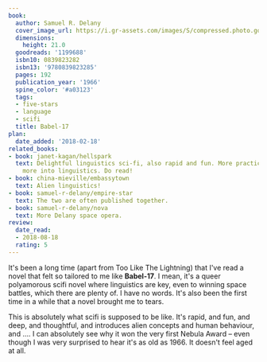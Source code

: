 ```yaml
---
book:
  author: Samuel R. Delany
  cover_image_url: https://i.gr-assets.com/images/S/compressed.photo.goodreads.com/books/1257546421l/1199688.jpg
  dimensions:
    height: 21.0
  goodreads: '1199688'
  isbn10: 0839823282
  isbn13: '9780839823285'
  pages: 192
  publication_year: '1966'
  spine_color: '#a03123'
  tags:
  - five-stars
  - language
  - scifi
  title: Babel-17
plan:
  date_added: '2018-02-18'
related_books:
- book: janet-kagan/hellspark
  text: Delightful linguistics sci-fi, also rapid and fun. More practical, but also
    more into linguistics. Do read!
- book: china-mieville/embassytown
  text: Alien linguistics!
- book: samuel-r-delany/empire-star
  text: The two are often published together.
- book: samuel-r-delany/nova
  text: More Delany space opera.
review:
  date_read:
  - 2018-08-18
  rating: 5
---
```


It's been a long time (apart from Too Like The Lightning) that I've read a novel that felt so tailored to me like **Babel-17**. I mean, it's a queer polyamorous scifi novel where linguistics are key, even to winning space battles, which there are plenty of. I have no words. It's also been the first time in a while that a novel brought me to tears.

This is absolutely what scifi is supposed to be like. It's rapid, and fun, and deep, and thoughtful, and introduces alien concepts and human behaviour, and …. I can absolutely see why it won the very first Nebula Award – even though I was very surprised to hear it's as old as 1966. It doesn't feel aged at all.
